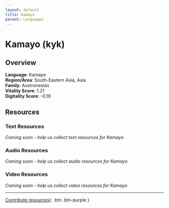 ```yaml
---
layout: default
title: Kamayo
parent: Languages
---
```


# Kamayo (kyk)

## Overview

**Language**: Kamayo  
**Region/Area**: South-Eastern Asia, Asia  
**Family**: Austronesian  
**Vitality Score**: 1.21  
**Digitality Score**: -0.19  

## Resources

### Text Resources
*Coming soon - help us collect text resources for Kamayo*

### Audio Resources
*Coming soon - help us collect audio resources for Kamayo*

### Video Resources
*Coming soon - help us collect video resources for Kamayo*

---

[Contribute resources](https://fairtrain.github.io/){: .btn .btn-purple }
